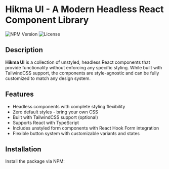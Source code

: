 # Hikma UI - A Modern Headless React Component Library

![NPM Version](https://img.shields.io/npm/v/hikma-ui)
![License](https://img.shields.io/npm/l/hikma-ui)

## Description
**Hikma UI** is a collection of unstyled, headless React components that provide functionality without enforcing any specific styling. While built with TailwindCSS support, the components are style-agnostic and can be fully customized to match any design system.

## Features
- Headless components with complete styling flexibility
- Zero default styles - bring your own CSS
- Built with TailwindCSS support (optional)
- Supports React with TypeScript
- Includes unstyled form components with React Hook Form integration
- Flexible button system with customizable variants and states

## Installation

Install the package via NPM:

